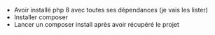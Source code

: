 - Avoir installé php 8 avec toutes ses dépendances (je vais les lister)
- Installer composer
- Lancer un composer install après avoir récupéré le projet